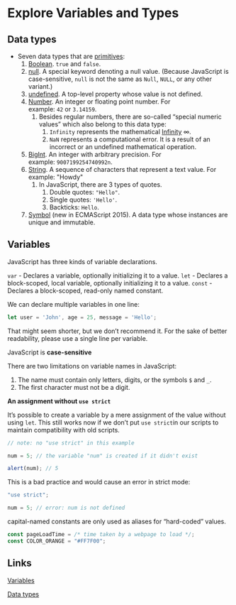 # Explore Variables and Types

## **Data types**

- Seven data types that are [primitives](https://developer.mozilla.org/en-US/docs/Glossary/Primitive):
    1. [Boolean](https://developer.mozilla.org/en-US/docs/Glossary/Boolean). `true` and `false`.
    2. [null](https://developer.mozilla.org/en-US/docs/Glossary/Null). A special keyword denoting a null value. (Because JavaScript is case-sensitive, `null` is not the same as `Null`, `NULL`, or any other variant.)
    3. [undefined](https://developer.mozilla.org/en-US/docs/Glossary/undefined). A top-level property whose value is not defined.
    4. [Number](https://developer.mozilla.org/en-US/docs/Glossary/Number). An integer or floating point number. For example: `42` or `3.14159`.
        1. Besides regular numbers, there are so-called “special numeric values” which also belong to this data type:
            1. `Infinity` represents the mathematical [Infinity](https://en.wikipedia.org/wiki/Infinity) ∞.
            2. `NaN` represents a computational error. It is a result of an incorrect or an undefined mathematical operation.
    5. [BigInt](https://developer.mozilla.org/en-US/docs/Glossary/BigInt). An integer with arbitrary precision. For example: `9007199254740992n`.
    6. [String](https://developer.mozilla.org/en-US/docs/Glossary/String). A sequence of characters that represent a text value. For example: "Howdy"
        1. In JavaScript, there are 3 types of quotes.
            1. Double quotes: `"Hello"`.
            2. Single quotes: `'Hello'`.
            3. Backticks: ``Hello``.
    7. [Symbol](https://developer.mozilla.org/en-US/docs/Glossary/Symbol) (new in ECMAScript 2015). A data type whose instances are unique and immutable.

## ****Variables****

JavaScript has three kinds of variable declarations.

`var` - Declares a variable, optionally initializing it to a value.
`let` - Declares a block-scoped, local variable, optionally initializing it to a value.
`const` - Declares a block-scoped, read-only named constant.

We can declare multiple variables in one line:

```jsx
let user = 'John', age = 25, message = 'Hello';
```

That might seem shorter, but we don’t recommend it. For the sake of better readability, please use a single line per variable.

JavaScript is **case-sensitive**

There are two limitations on variable names in JavaScript:

1. The name must contain only letters, digits, or the symbols `$` and `_`.
2. The first character must not be a digit.

**An assignment without `use strict`**

It’s possible to create a variable by a mere assignment of the value without using `let`. This still works now if we don’t put `use strict`in our scripts to maintain compatibility with old scripts.

```jsx
// note: no "use strict" in this example

num = 5; // the variable "num" is created if it didn't exist

alert(num); // 5
```

This is a bad practice and would cause an error in strict mode:

```jsx
"use strict";

num = 5; // error: num is not defined
```

capital-named constants are only used as aliases for “hard-coded” values.

```jsx
const pageLoadTime = /* time taken by a webpage to load */;
const COLOR_ORANGE = "#FF7F00";
```
## ****Links****
[Variables](https://javascript.info/variables)

[Data types](https://javascript.info/types)